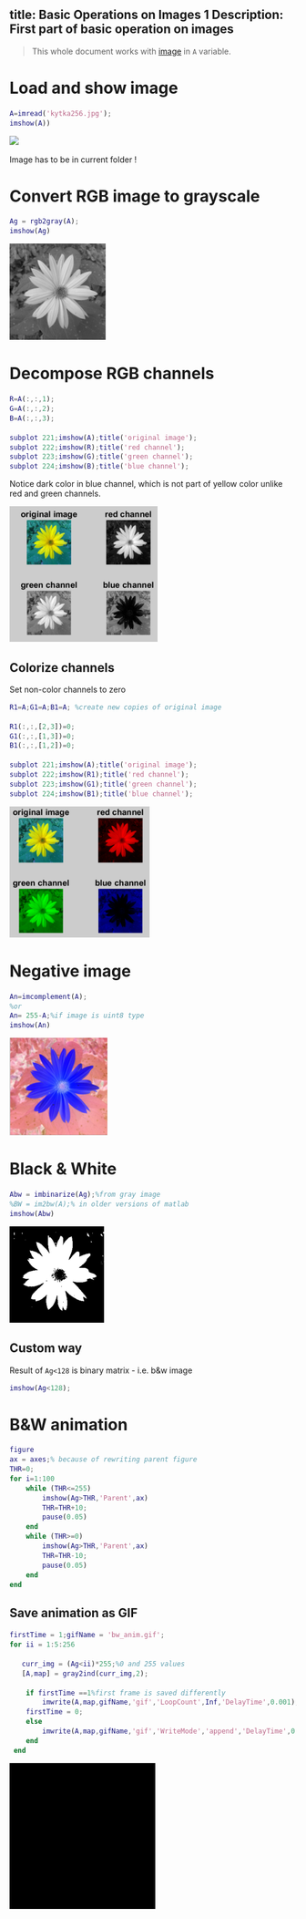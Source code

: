 title: Basic Operations on Images 1
Description: First part of basic operation on images
---
>This whole document works with [image](/zodoc/assets/img/kytka256.jpg) in `A` variable.
# Load and show image 
```matlab
A=imread('kytka256.jpg');
imshow(A))
```
![](/zodoc/assets/img/kytka256.jpg)

Image has to be in current folder !
# Convert RGB image to grayscale 
```matlab
Ag = rgb2gray(A);
imshow(Ag)
```
![](../media/2017-12-04-17-47-57.png)

# Decompose RGB channels 
``` matlab
R=A(:,:,1);
G=A(:,:,2);
B=A(:,:,3);

subplot 221;imshow(A);title('original image');
subplot 222;imshow(R);title('red channel');
subplot 223;imshow(G);title('green channel');
subplot 224;imshow(B);title('blue channel');
```
Notice dark color in blue channel, which is not part of yellow color unlike red and green channels.

![](../media/2017-12-04-17-59-08.png)
## Colorize channels

Set non-color channels to zero 

``` matlab
R1=A;G1=A;B1=A; %create new copies of original image

R1(:,:,[2,3])=0;
G1(:,:,[1,3])=0;
B1(:,:,[1,2])=0;

subplot 221;imshow(A);title('original image');
subplot 222;imshow(R1);title('red channel');
subplot 223;imshow(G1);title('green channel');
subplot 224;imshow(B1);title('blue channel');
```

![](../media/colorizedChannels.png)

# Negative image

```matlab
An=imcomplement(A);
%or
An= 255-A;%if image is uint8 type
imshow(An)
```

![](../media/negative.png)

# Black & White

``` matlab
Abw = imbinarize(Ag);%from gray image
%BW = im2bw(A);% in older versions of matlab
imshow(Abw)

```
![](../media/binarized.png)

## Custom way
Result of `Ag<128` is binary matrix - i.e. b&w image
``` matlab 
imshow(Ag<128);
```
# B&W animation
``` matlab
figure
ax = axes;% because of rewriting parent figure
THR=0;
for i=1:100
    while (THR<=255)
        imshow(Ag>THR,'Parent',ax)
        THR=THR+10;
        pause(0.05)
    end
    while (THR>=0)
        imshow(Ag>THR,'Parent',ax)
        THR=THR-10;
        pause(0.05)
    end
end
```
## Save animation as GIF
``` matlab
firstTime = 1;gifName = 'bw_anim.gif';
for ii = 1:5:256
    
   curr_img = (Ag<ii)*255;%0 and 255 values
   [A,map] = gray2ind(curr_img,2); 
   
    if firstTime ==1%first frame is saved differently
        imwrite(A,map,gifName,'gif','LoopCount',Inf,'DelayTime',0.001);
    firstTime = 0;
    else
        imwrite(A,map,gifName,'gif','WriteMode','append','DelayTime',0.001);
    end 
 end
```
![](../media/bw_anim.gif)


